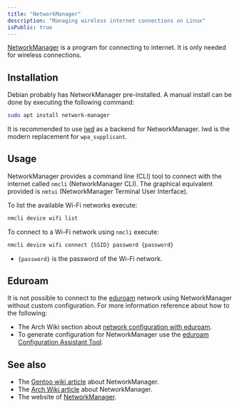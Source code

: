 ```yaml
---
title: "NetworkManager"
description: "Managing wireless internet connections on Linux"
isPublic: true
---
```


[NetworkManager](https://networkmanager.dev) is a program for connecting to
internet. It is only needed for wireless connections.

## Installation
Debian probably has NetworkManager pre-installed. A manual install can be done
by executing the following command:

```sh
sudo apt install network-manager
```

It is recommended to use [iwd](https://wiki.gentoo.org/wiki/Iwd) as a backend
for NetworkManager. Iwd is the modern replacement for `wpa_supplicant`.

## Usage

NetworkManager provides a command line (CLI) tool to connect with the internet
called `nmcli` (NetworkManager CLI). The graphical equivalent provided is
`nmtui` (NetworkManager Terminal User Interface).

To list the available Wi-Fi networks execute:

```sh
nmcli device wifi list
```

To connect to a Wi-Fi network using `nmcli` execute:

```sh
nmcli device wifi connect {SSID} password {password}
```

* `{password}` is the password of the Wi-Fi network.

## Eduroam
It is not possible to connect to the [eduroam](eduroam) network using
NetworkManager without custom configuration. For more information reference
about how to the following:

* The Arch Wiki section about
  [network configuration with eduroam](https://wiki.archlinux.org/title/Network_configuration/Wireless#eduroam).
* To generate configuration for NetworkManager use the
  [eduroam Configuration Assistant Tool](https://cat.eduroam.org/).

## See also
* The [Gentoo wiki article](https://wiki.gentoo.org/wiki/NetworkManager) about NetworkManager.
* The [Arch Wiki article](https://wiki.archlinux.org/title/NetworkManager) about NetworkManager.
* The website of [NetworkManager](https://networkmanager.dev/docs/).
